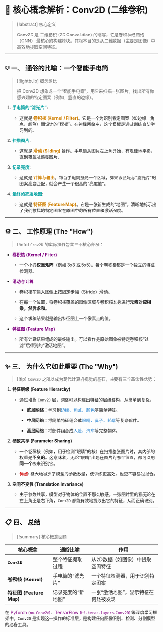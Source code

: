 
# 🧠 核心概念解析：Conv2D (二维卷积)

> [!abstract] 核心定义
> 
> Conv2D 是 二维卷积 (2D Convolution) 的缩写，它是卷积神经网络（CNN） 最核心的构建模块。其根本目的是从二维数据（主要是图像）中高效地提取空间特征。

---

## 💡 一、 通俗的比喻：一个智能手电筒

> [!lightbulb] 概念类比
> 
> 把 Conv2D 想象成一个“智能手电筒”，用它来扫描一张图片，找出所有你感兴趣的特定图案（例如，竖直的边缘）。

1. <span style="color:#00A0A0">**手电筒的“滤光片”**</span>:
    
    - 这就是 <span style="color:#D08000">**卷积核 (Kernel / Filter)**</span>。它是一个为识别特定图案（如边缘、角点、颜色）而设计的“模板”。在神经网络中，这个模板是通过训练自动学习到的。
        
2. <span style="color:#00A0A0">**扫描图片**</span>:
    
    - 这就是 <span style="color:#D08000">**滑动 (Sliding)**</span> 操作。手电筒从图片左上角开始，有规律地平移，直到覆盖过整张图片。
        
3. <span style="color:#00A0A0">**记录亮度**</span>:
    
    - 这就是 <span style="color:#D08000">**计算与输出**</span>。每当手电筒照亮一个区域，如果该区域与“滤光片”的图案高度匹配，就会产生一个很高的“亮度值”。
        
4. <span style="color:#00A0A0">**最终的亮度地图**</span>:
    
    - 这就是 <span style="color:#D08000">**特征图 (Feature Map)**</span>。它是一张新生成的“地图”，清晰地标示出了我们想找的特定图案在原图中的所有位置和激活强度。
        

---

## ⚙️ 二、 工作原理 (The "How")

> [!info] `Conv2D` 的实际操作包含三个核心部分：

- <span style="color:#800080">**卷积核 (Kernel / Filter)**</span>
    
    - 一个小的**权重矩阵**（例如 3x3 或 5x5）。每个卷积核都是一个独立的特征检测器。
        
- <span style="color:#800080">**滑动与计算**</span>
    
    - 卷积核在输入图像上按固定步幅（Stride）滑动。
        
    - 在每一个位置，将卷积核覆盖的图像区域与卷积核本身进行**元素对应相乘，然后求和**。
        
    - 这个求和结果就是输出特征图上一个像素点的值。
        
- <span style="color:#800080">**特征图 (Feature Map)**</span>
    
    - 所有计算结果组成的最终输出。可以看作是原始图像被特定卷积核“过滤”后得到的“激活地图”。
        

---

## ✨ 三、 为什么它如此重要 (The "Why")

> [!tip] `Conv2D` 之所以成为现代计算机视觉的基石，主要有三个革命性优势：

1. **特征层级 (Feature Hierarchy)**
    
    - 通过堆叠 `Conv2D` 层，网络可以构建出特征的层级结构，从简单到复杂。
        
        - **底层网络**：学习到<span style="color:#2080D0">边缘、角点、颜色</span>等简单特征。
            
        - **中层网络**：将简单特征组合成<span style="color:#2080D0">眼睛、鼻子、轮廓</span>等复杂部件。
            
        - **高层网络**：将部件组合成<span style="color:#2080D0">人脸、汽车</span>等完整物体。
            
2. **参数共享 (Parameter Sharing)**
    
    - 一个卷积核（例如，用于检测“眼睛”的核）在扫描整张图片时，其内部的权重是**不变的**。这意味着，无论“眼睛”出现在图片的哪个位置，都可以用**同一个**核来识别它。
        
    - <span style="color:#D00000">**优点**</span>: 极大地减少了模型的参数数量，使训练更高效，也更不容易过拟合。
        
3. **空间不变性 (Translation Invariance)**
    
    - 由于参数共享，模型对于物体的位置不那么敏感。一张图片里的猫无论在左上角还是右下角，`Conv2D` 都能有效地提取出它的特征，从而正确识别。
        

---

## 📋 四、 总结

> [!summary] 核心概念回顾

|核心概念|通俗比喻|作用|
|---|---|---|
|**`Conv2D`**|整个特征提取过程|从2D数据（如图像）中提取空间特征|
|**卷积核 (Kernel)**|手电筒的“滤光片”|一个特征检测器，用于识别特定图案|
|**特征图 (Feature Map)**|记录亮度的“新地图”|一张“激活地图”，显示特征在何处被发现|

在 <span style="color:#800080">PyTorch (`nn.Conv2d`)</span>、<span style="color:#800080">TensorFlow (`tf.keras.layers.Conv2D`)</span> 等深度学习框架中，`Conv2D` 是实现这一操作的标准层，是构建任何图像识别、检测、分割模型的必备工具。